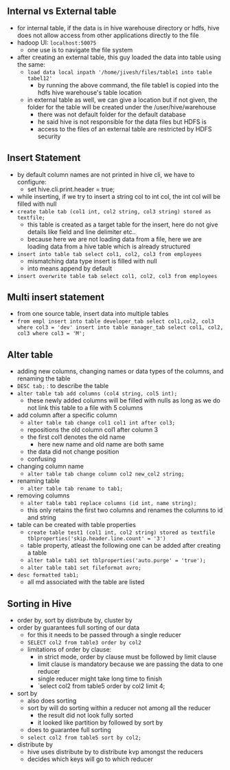 ## Internal vs External table
- for internal table, if the data is in hive warehouse directory or hdfs, hive does not allow access from other applications directly to the file
- hadoop UI: `localhost:50075`
	- one use is to navigate the file system
- after creating an external table, this guy loaded the data into table using the same:
	- `load data local inpath '/home/jivesh/files/table1 into table tabel12'`
		- by running the above command, the file table1 is copied into the hdfs hive warehouse's table location
	- in external table as well, we can give a location but if not given, the folder for the table will be created under the /user/hive/warehouse
		- there was not default folder for the default database
		- he said hive is not responsible for the data files but HDFS is
		- access to the files of an external table are restricted by HDFS security

## Insert Statement
- by default column names are not printed in hive cli, we have to configure:
	- set hive.cli.print.header = true;
- while inserting, if we try to insert a string col to int col, the int col will be filled with null
- `create table tab (col1 int, col2 string, col3 string) stored as textfile;`
	- this table is created as a target table for the insert, here do not give details like field and line delimiter etc..
	- because here we are not loading data from a file, here we are loading data from a hive table which is already structured
- `insert into table tab select col1, col2, col3 from employees`
	- mismatching data type insert is filled with null
	- into means append by default
- `insert overwrite table tab select col1, col2, col3 from employees`
## Multi insert statement
- from one source table, insert data into multiple tables
- `from empl insert into table developer_tab select col1,col2, col3 where col3 = 'dev' insert into table manager_tab select col1, col2, col3 where col3 = 'M';`
## Alter table
- adding new columns, changing names or data types of the columns, and renaming the table
- `DESC tab;` : to describe the table
- `alter table tab add columns (col4 string, col5 int);`
	- these newly added columns will be filled with nulls as long as we do not link this table to a file with 5 columns
- add column after a specific column
	- `alter table tab change col1 col1 int after col3;`
	- repositions the old column col1 after column 3
	- the first col1 denotes the old name
		- here new name and old name are both same
	- the data did not change position
	- confusing
- changing column name
	- `alter table tab change column col2 new_col2 string;`
- renaming table 
	- `alter table tab rename to tab1;`
- removing columns
	- `alter table tab1 replace columns (id int, name string);`
	- this only retains the first two columns and renames the columns to id and string
- table can be created with table properties
	- `create table test1 (col1 int, col2 string) stored as textfile tblproperties('skip.header.line.count' = '3')`
	- table property, atleast the following one can be added after creating a table
	- `alter table tab1 set tblproperties('auto.purge' = 'true');`
	- `alter table tab1 set fileformat avro;`
- `desc formatted tab1;`
	- all md associated with the table are listed

## Sorting in Hive
- order by, sort by distribute by, cluster by
- order by guarantees full sorting of our data
	- for this it needs to be passed through a single reducer
	- `SELECT col2 from table3 order by col2`
	- limitations of order by clause:
		- in strict mode, order by clause must be followed by limit clause
		- limit clause is mandatory because we are passing the data to one reducer
		- single reducer might take long time to finish
		- `select col2 from table5 order by col2 limit 4;
- sort by 
	- also does sorting
	- sort by will do sorting within a reducer not among all the reducer
		- the result did not look fully sorted
		- it looked like partition by followed by sort by
	- does to guarantee full sorting
	- `select col2 from table5 sort by col2;`
- distribute by
	- hive uses distribute by to distribute kvp amongst the reducers
	- decides which keys will go to which reducer